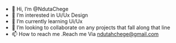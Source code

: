 - 👋 Hi, I’m @NdutaChege
- 👀 I’m interested in Ui/Ux Design 
- 🌱 I’m currently learning Ui/Ux
- 💞️ I’m looking to collaborate on any projects that fall along that line
- 📫 How to reach me .Reach me Via ndutahchege@gmail.com

<!---
NdutaChege/NdutaChege is a ✨ special ✨ repository because its `README.md` (this file) appears on your GitHub profile.
You can click the Preview link to take a look at your changes.
--->
